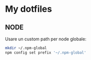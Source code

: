 # My dotfiles

## NODE
Usare un custom path per node globale:
```bash
mkdir ~/.npm-global
npm config set prefix '~/.npm-global'
```
